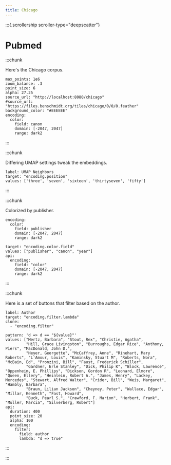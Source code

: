 ```yaml
---
title: Chicago
---
```


:::{.scrollership scroller-type="deepscatter"}

# Pubmed

:::chunk

Here's the Chicago corpus.

```api
max_points: 1e6
zoom_balance: .3
point_size: 6
alpha: 27.25
source_url: "http://localhost:8080/chicago"
#source_url: "https://files.benschmidt.org/tiles/chicago/0/0/0.feather"
background_color: "#EEEEEE"
encoding:
  color: 
    field: canon
    domain: [-2047, 2047]
    range: dark2
```

:::


:::chunk

Differing UMAP settings tweak the embeddings.

```buttonset
label: UMAP Neighbors
target: "encoding.position"
values: ['three', 'seven', 'sixteen', 'thirtyseven', 'fifty']
```

:::

:::chunk

Colorized by publisher.

```api
encoding:
  color: 
    field: publisher
    domain: [-2047, 2047]
    range: dark2
```

```buttonset
target: "encoding.color.field"
values: ["publisher", "canon", "year"]
api:
  encoding:
    field: "color"
    domain: [-2047, 2047]
    range: dark2
```

:::

:::chunk

Here is a set of buttons that filter based on the author.

```buttonset
label: Author
target: "encoding.filter.lambda"
clone: 
  - "encoding.filter"

pattern: 'd => d == "${value}"'
values: ["Mertz, Barbara", "Stout, Rex", "Christie, Agatha",
         "Hill, Grace Livingston", "Burroughs, Edgar Rice", "Anthony, Piers", "MacDonald, John D.", 
         "Heyer, Georgette", "McCaffrey, Anne", "Rinehart, Mary Roberts", "L'Amour, Louis", "Kaminsky, Stuart M", "Roberts, Nora", "McBain, Ed", "Pronzini, Bill", "Faust, Frederick Schiller", 
         "Gardner, Erle Stanley", "Dick, Philip K", "Block, Lawrence", "Oppenheim, E. Phillips", "Dickson, Gordon R", "Leonard, Elmore", "Queen, Ellery", "Heinlein, Robert A.", "James, Henry", "Lackey, Mercedes", "Stewart, Alfred Walter", "Crider, Bill", "Weis, Margaret", "Hambly, Barbara", 
         "Braun, Lilian Jackson", "Cheyney, Peter", "Wallace, Edgar", "Millar, Kenneth", "Fast, Howard", 
         "Buck, Pearl S.", "Crawford, F. Marion", "Herbert, Frank", "Muller, Marcia", "Silverberg, Robert"]
api:
  duration: 400
  point_size: 20
  alpha: 100
  encoding:
    filter:
      field: author
      lambda: "d => true"
```

:::

:::